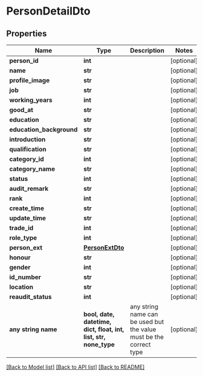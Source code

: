 # PersonDetailDto


## Properties
Name | Type | Description | Notes
------------ | ------------- | ------------- | -------------
**person_id** | **int** |  | [optional] 
**name** | **str** |  | [optional] 
**profile_image** | **str** |  | [optional] 
**job** | **str** |  | [optional] 
**working_years** | **int** |  | [optional] 
**good_at** | **str** |  | [optional] 
**education** | **str** |  | [optional] 
**education_background** | **str** |  | [optional] 
**introduction** | **str** |  | [optional] 
**qualification** | **str** |  | [optional] 
**category_id** | **int** |  | [optional] 
**category_name** | **str** |  | [optional] 
**status** | **int** |  | [optional] 
**audit_remark** | **str** |  | [optional] 
**rank** | **int** |  | [optional] 
**create_time** | **str** |  | [optional] 
**update_time** | **str** |  | [optional] 
**trade_id** | **int** |  | [optional] 
**role_type** | **int** |  | [optional] 
**person_ext** | [**PersonExtDto**](PersonExtDto.md) |  | [optional] 
**honour** | **str** |  | [optional] 
**gender** | **int** |  | [optional] 
**id_number** | **str** |  | [optional] 
**location** | **str** |  | [optional] 
**reaudit_status** | **int** |  | [optional] 
**any string name** | **bool, date, datetime, dict, float, int, list, str, none_type** | any string name can be used but the value must be the correct type | [optional]

[[Back to Model list]](../README.md#documentation-for-models) [[Back to API list]](../README.md#documentation-for-api-endpoints) [[Back to README]](../README.md)


